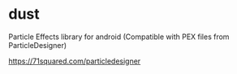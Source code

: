 # dust
Particle Effects library for android (Compatible with PEX files from ParticleDesigner) 

https://71squared.com/particledesigner
